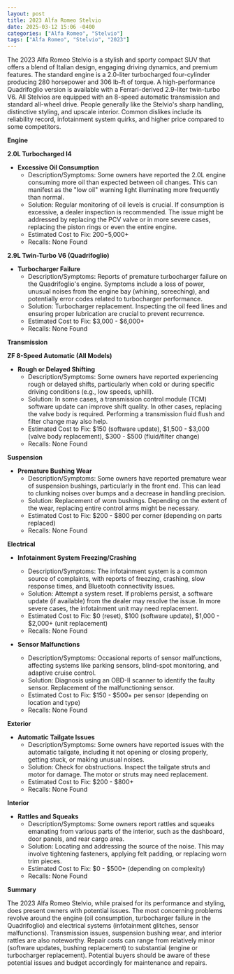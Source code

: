 ```yaml
---
layout: post
title: 2023 Alfa Romeo Stelvio
date: 2025-03-12 15:06 -0400
categories: ["Alfa Romeo", "Stelvio"]
tags: ["Alfa Romeo", "Stelvio", "2023"]
---
```

The 2023 Alfa Romeo Stelvio is a stylish and sporty compact SUV that offers a blend of Italian design, engaging driving dynamics, and premium features. The standard engine is a 2.0-liter turbocharged four-cylinder producing 280 horsepower and 306 lb-ft of torque. A high-performance Quadrifoglio version is available with a Ferrari-derived 2.9-liter twin-turbo V6. All Stelvios are equipped with an 8-speed automatic transmission and standard all-wheel drive. People generally like the Stelvio's sharp handling, distinctive styling, and upscale interior. Common dislikes include its reliability record, infotainment system quirks, and higher price compared to some competitors.

**Engine**

**2.0L Turbocharged I4**

*   **Excessive Oil Consumption**
    *   Description/Symptoms: Some owners have reported the 2.0L engine consuming more oil than expected between oil changes. This can manifest as the "low oil" warning light illuminating more frequently than normal.
    *   Solution: Regular monitoring of oil levels is crucial. If consumption is excessive, a dealer inspection is recommended. The issue might be addressed by replacing the PCV valve or in more severe cases, replacing the piston rings or even the entire engine.
    *   Estimated Cost to Fix: $200-$5,000+
    *   Recalls: None Found

**2.9L Twin-Turbo V6 (Quadrifoglio)**

*   **Turbocharger Failure**
    *   Description/Symptoms: Reports of premature turbocharger failure on the Quadrifoglio's engine. Symptoms include a loss of power, unusual noises from the engine bay (whining, screeching), and potentially error codes related to turbocharger performance.
    *   Solution: Turbocharger replacement. Inspecting the oil feed lines and ensuring proper lubrication are crucial to prevent recurrence.
    *   Estimated Cost to Fix: $3,000 - $6,000+
    *   Recalls: None Found

**Transmission**

**ZF 8-Speed Automatic (All Models)**

*   **Rough or Delayed Shifting**
    *   Description/Symptoms: Some owners have reported experiencing rough or delayed shifts, particularly when cold or during specific driving conditions (e.g., low speeds, uphill).
    *   Solution: In some cases, a transmission control module (TCM) software update can improve shift quality. In other cases, replacing the valve body is required. Performing a transmission fluid flush and filter change may also help.
    *   Estimated Cost to Fix: $150 (software update), $1,500 - $3,000 (valve body replacement), $300 - $500 (fluid/filter change)
    *   Recalls: None Found

**Suspension**

*   **Premature Bushing Wear**
    *   Description/Symptoms: Some owners have reported premature wear of suspension bushings, particularly in the front end. This can lead to clunking noises over bumps and a decrease in handling precision.
    *   Solution: Replacement of worn bushings. Depending on the extent of the wear, replacing entire control arms might be necessary.
    *   Estimated Cost to Fix: $200 - $800 per corner (depending on parts replaced)
    *   Recalls: None Found

**Electrical**

*   **Infotainment System Freezing/Crashing**
    *   Description/Symptoms: The infotainment system is a common source of complaints, with reports of freezing, crashing, slow response times, and Bluetooth connectivity issues.
    *   Solution: Attempt a system reset. If problems persist, a software update (if available) from the dealer may resolve the issue. In more severe cases, the infotainment unit may need replacement.
    *   Estimated Cost to Fix: $0 (reset), $100 (software update), $1,000 - $2,000+ (unit replacement)
    *   Recalls: None Found

*   **Sensor Malfunctions**
    *   Description/Symptoms: Occasional reports of sensor malfunctions, affecting systems like parking sensors, blind-spot monitoring, and adaptive cruise control.
    *   Solution: Diagnosis using an OBD-II scanner to identify the faulty sensor. Replacement of the malfunctioning sensor.
    *   Estimated Cost to Fix: $150 - $500+ per sensor (depending on location and type)
    *   Recalls: None Found

**Exterior**

*   **Automatic Tailgate Issues**
    *   Description/Symptoms: Some owners have reported issues with the automatic tailgate, including it not opening or closing properly, getting stuck, or making unusual noises.
    *   Solution: Check for obstructions. Inspect the tailgate struts and motor for damage. The motor or struts may need replacement.
    *   Estimated Cost to Fix: $200 - $800+
    *   Recalls: None Found

**Interior**

*   **Rattles and Squeaks**
    *   Description/Symptoms: Some owners report rattles and squeaks emanating from various parts of the interior, such as the dashboard, door panels, and rear cargo area.
    *   Solution: Locating and addressing the source of the noise. This may involve tightening fasteners, applying felt padding, or replacing worn trim pieces.
    *   Estimated Cost to Fix: $0 - $500+ (depending on complexity)
    *   Recalls: None Found

**Summary**

The 2023 Alfa Romeo Stelvio, while praised for its performance and styling, does present owners with potential issues. The most concerning problems revolve around the engine (oil consumption, turbocharger failure in the Quadrifoglio) and electrical systems (infotainment glitches, sensor malfunctions). Transmission issues, suspension bushing wear, and interior rattles are also noteworthy. Repair costs can range from relatively minor (software updates, bushing replacement) to substantial (engine or turbocharger replacement). Potential buyers should be aware of these potential issues and budget accordingly for maintenance and repairs.

